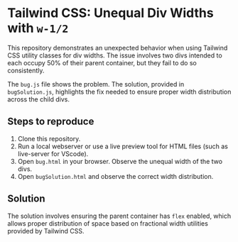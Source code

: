 # Tailwind CSS: Unequal Div Widths with `w-1/2`

This repository demonstrates an unexpected behavior when using Tailwind CSS utility classes for div widths.  The issue involves two divs intended to each occupy 50% of their parent container, but they fail to do so consistently.

The `bug.js` file shows the problem. The solution, provided in `bugSolution.js`, highlights the fix needed to ensure proper width distribution across the child divs.

## Steps to reproduce

1. Clone this repository.
2. Run a local webserver or use a live preview tool for HTML files (such as live-server for VScode).
3. Open `bug.html` in your browser.  Observe the unequal width of the two divs.
4. Open `bugSolution.html` and observe the correct width distribution.

## Solution

The solution involves ensuring the parent container has `flex` enabled, which allows proper distribution of space based on fractional width utilities provided by Tailwind CSS. 
